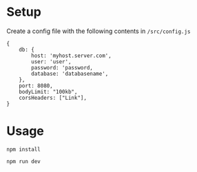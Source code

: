 # Setup

Create a config file with the following contents in `/src/config.js`

```
{
    db: {
        host: 'myhost.server.com',
        user: 'user',
        password: 'password,
        database: 'databasename',
    },
    port: 8080,
    bodyLimit: "100kb",
    corsHeaders: ["Link"],
}
```

# Usage

`npm install`

`npm run dev`
